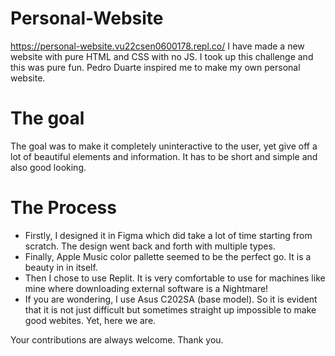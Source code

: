 # Personal-Website
https://personal-website.vu22csen0600178.repl.co/
I have made a new website with pure HTML and CSS with no JS. I took up this challenge and this was pure fun. Pedro Duarte inspired me to make my own personal website. 
# The goal
The goal was to make it completely uninteractive to the user, yet give off a lot of beautiful elements and information. It has to be short and simple and also good looking.
# The Process 
- Firstly, I designed it in Figma which did take a lot of time starting from scratch. The design went back and forth with multiple types. 
-  Finally, Apple Music color pallette seemed to be the perfect go. It is a beauty in in itself.
- Then I chose to use Replit. It is very comfortable to use for machines like mine where downloading external software is a Nightmare!
- If you are wondering, I use Asus C202SA (base model). So it is evident that it is not just difficult but sometimes straight up impossible to make good webites. Yet, here we are.

Your contributions are always welcome. Thank you.
